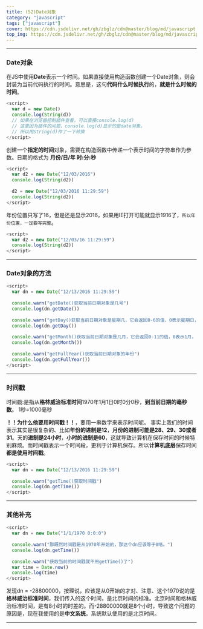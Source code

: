 ```yaml
---
title: (52)Date对象
category: "javascript"
tags: ["javascript"]
cover: https://cdn.jsdelivr.net/gh/zbglz/cdn@master/blog/md/javascript.svg
top_img: https://cdn.jsdelivr.net/gh/zbglz/cdn@master/blog/md/javascript.svg
---
```


***

### Date对象


在JS中使用**Date**表示一个时间。如果直接使用构造函数创建一个Date对象，则会封装为当前代码执行的时间。意思是，这句**代码什么时候执行**的，**就是什么时候的时间**。

```js js
<script>
  var d = new Date()
  console.log(String(d))
  // 如果在浏览器控制插件查看，可以直接console.log(d)
  // 这里因为插件的问题，console.log(d)显示的是date对象。
  // 所以用String(d)作了一下转换
</script>
```

创建一个**指定的时间**对象，需要在构造函数中传递一个表示时间的字符串作为参数。日期的格式为 **月份/日/年 时:分:秒**

```js js
<script>
  var d2 = new Date("12/03/2016")
  console.log(String(d2))
  
  d2 = new Date("12/03/2016 11:29:59")
  console.log(String(d2))
</script>
```

年份位置只写了16，但是还是显示2016，如果用IE打开可能就显示1916了，`所以年份位置，一定要写完整`。

```js js
<script>
  var d2 = new Date("12/03/16 11:29:59")
  console.log(String(d2))
</script>
```

***

### Date对象的方法

```js js
<script>
  var dn = new Date("12/13/2016 11:29:59")
  
  console.warn("getDate()获取当前日期对象是几号")
  console.log(dn.getDate())
  
  console.warn("getDay()获取当前日期对象是星期几，它会返回0-6的值，0表示星期日，1表示星期一，2表示星期二......")
  console.log(dn.getDay())
  
  console.warn("getMonth()获取当前日期对象是几月，它会返回0-11的值，0表示1月，1表示2月，2表示3月......11表示12月")
  console.log(dn.getMonth())
  
  console.warn("getFullYear()获取当前日期对象的年份")
  console.log(dn.getFullYear())
</script>
```

***

### 时间戳

时间戳:是指从**格林威治标准时间**1970年1月1日0时0分0秒，**到当前日期的毫秒数**。
1秒=1000毫秒

**！！为什么他要用时间戳！！**，要用一串数字来表示时间呢。
事实上我们的时间表示其实是很复杂的、比如**年份的进制是12**，**月份的进制可能是28、29、30或者31**。天的**进制是24小时**，**小时的进制是60**，这就导致计算机在保存时间的时候特别麻烦。而时间戳表示一个时间段，更利于计算机保存。所以**计算机底层**保存时间**都是使用时间戳**。

```js js
<script>
  var dn = new Date("12/13/2016 11:29:59")
  
  console.warn("getTime()获取时间戳")
  console.log(dn.getTime())
</script>
```

***

### 其他补充

```js js
<script>
  var dn = new Date("1/1/1970 0:0:0")
  
  console.warn("那既然时间戳是从1970年开始的，那这个dn应该等于0咯。")
  console.log(dn.getTime()) 
  
  console.warn("获取当前的时间戳就不用getTime()了")
  var time = Date.now()
  console.log(time)
</script>
```

发现dn = -28800000，按理说，应该是从0开始的才对、注意、这个1970说的是**格林威治标准时间**，我们传入的这个时间，是北京时间的标准。北京时间和格林威治标准时间，是有8小时的时差的。而-28800000就是8个小时，导致这个问题的原因是，现在我使用的是**中文系统**，系统默认使用的是北京时间。


***